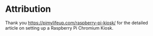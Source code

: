 # Attribution
Thank you <https://pimylifeup.com/raspberry-pi-kiosk/> for the detailed article on setting up a Raspberry Pi Chromium Kiosk.